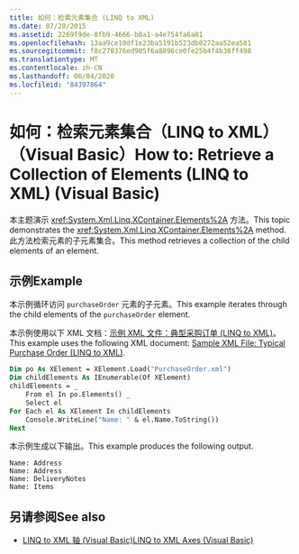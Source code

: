```yaml
---
title: 如何：检索元素集合 (LINQ to XML)
ms.date: 07/20/2015
ms.assetid: 2269f9de-8fb9-4666-b8a1-a4e754fa6a81
ms.openlocfilehash: 13aa9ce10df1e23ba5191b523db0272aa52ea581
ms.sourcegitcommit: f8c270376ed905f6a8896ce0fe25b4f4b38ff498
ms.translationtype: MT
ms.contentlocale: zh-CN
ms.lasthandoff: 06/04/2020
ms.locfileid: "84397864"
---
```

# <a name="how-to-retrieve-a-collection-of-elements-linq-to-xml-visual-basic"></a><span data-ttu-id="19cf9-102">如何：检索元素集合（LINQ to XML）（Visual Basic）</span><span class="sxs-lookup"><span data-stu-id="19cf9-102">How to: Retrieve a Collection of Elements (LINQ to XML) (Visual Basic)</span></span>
<span data-ttu-id="19cf9-103">本主题演示 <xref:System.Xml.Linq.XContainer.Elements%2A> 方法。</span><span class="sxs-lookup"><span data-stu-id="19cf9-103">This topic demonstrates the <xref:System.Xml.Linq.XContainer.Elements%2A> method.</span></span> <span data-ttu-id="19cf9-104">此方法检索元素的子元素集合。</span><span class="sxs-lookup"><span data-stu-id="19cf9-104">This method retrieves a collection of the child elements of an element.</span></span>  
  
## <a name="example"></a><span data-ttu-id="19cf9-105">示例</span><span class="sxs-lookup"><span data-stu-id="19cf9-105">Example</span></span>  
 <span data-ttu-id="19cf9-106">本示例循环访问 `purchaseOrder` 元素的子元素。</span><span class="sxs-lookup"><span data-stu-id="19cf9-106">This example iterates through the child elements of the `purchaseOrder` element.</span></span>  
  
 <span data-ttu-id="19cf9-107">本示例使用以下 XML 文档：[示例 XML 文件：典型采购订单 (LINQ to XML)](sample-xml-file-typical-purchase-order-linq-to-xml.md)。</span><span class="sxs-lookup"><span data-stu-id="19cf9-107">This example uses the following XML document: [Sample XML File: Typical Purchase Order (LINQ to XML)](sample-xml-file-typical-purchase-order-linq-to-xml.md).</span></span>  
  
```vb  
Dim po As XElement = XElement.Load("PurchaseOrder.xml")  
Dim childElements As IEnumerable(Of XElement)  
childElements = _  
    From el In po.Elements() _  
    Select el  
For Each el As XElement In childElements  
    Console.WriteLine("Name: " & el.Name.ToString())  
Next  
```  
  
 <span data-ttu-id="19cf9-108">本示例生成以下输出。</span><span class="sxs-lookup"><span data-stu-id="19cf9-108">This example produces the following output.</span></span>  
  
```console  
Name: Address  
Name: Address  
Name: DeliveryNotes  
Name: Items  
```  
  
## <a name="see-also"></a><span data-ttu-id="19cf9-109">另请参阅</span><span class="sxs-lookup"><span data-stu-id="19cf9-109">See also</span></span>

- [<span data-ttu-id="19cf9-110">LINQ to XML 轴 (Visual Basic)</span><span class="sxs-lookup"><span data-stu-id="19cf9-110">LINQ to XML Axes (Visual Basic)</span></span>](linq-to-xml-axes.md)
